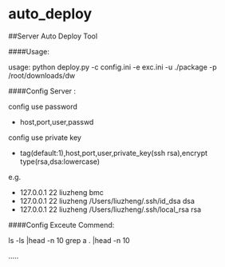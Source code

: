 auto_deploy
===========

##Server Auto Deploy Tool


####Usage:

usage: python deploy.py -c config.ini -e exc.ini -u ./package -p /root/downloads/dw



####Config Server :

config use password
* host,port,user,passwd

config use private key
* tag(default:1),host,port,user,private_key(ssh rsa),encrypt type(rsa,dsa:lowercase)

e.g.
* 127.0.0.1 22 liuzheng bmc
* 127.0.0.1 22 liuzheng /Users/liuzheng/.ssh/id_dsa dsa
* 127.0.0.1 22 liuzheng /Users/liuzheng/.ssh/local_rsa rsa



####Config Exceute Commend:

ls -ls |head -n 10
grep a . |head -n 10

.....

